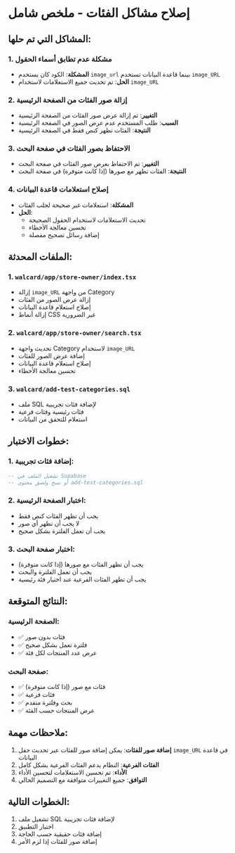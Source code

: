 # إصلاح مشاكل الفئات - ملخص شامل

## المشاكل التي تم حلها:

### 1. مشكلة عدم تطابق أسماء الحقول
- **المشكلة**: الكود كان يستخدم `image_url` بينما قاعدة البيانات تستخدم `image_URL`
- **الحل**: تم تحديث جميع الاستعلامات لاستخدام `image_URL`

### 2. إزالة صور الفئات من الصفحة الرئيسية
- **التغيير**: تم إزالة عرض صور الفئات من الصفحة الرئيسية
- **السبب**: طلب المستخدم عدم عرض الصور في الصفحة الرئيسية
- **النتيجة**: الفئات تظهر كنص فقط في الصفحة الرئيسية

### 3. الاحتفاظ بصور الفئات في صفحة البحث
- **التغيير**: تم الاحتفاظ بعرض صور الفئات في صفحة البحث
- **النتيجة**: الفئات تظهر مع صورها (إذا كانت متوفرة) في صفحة البحث

### 4. إصلاح استعلامات قاعدة البيانات
- **المشكلة**: استعلامات غير صحيحة لجلب الفئات
- **الحل**: 
  - تحديث الاستعلامات لاستخدام الحقول الصحيحة
  - تحسين معالجة الأخطاء
  - إضافة رسائل تصحيح مفصلة

## الملفات المحدثة:

### 1. `walcard/app/store-owner/index.tsx`
- إزالة `image_URL` من واجهة Category
- إزالة عرض الصور من الفئات
- إصلاح استعلام قاعدة البيانات
- إزالة أنماط CSS غير الضرورية

### 2. `walcard/app/store-owner/search.tsx`
- تحديث واجهة Category لاستخدام `image_URL`
- إضافة عرض الصور للفئات
- إصلاح استعلام قاعدة البيانات
- تحسين معالجة الأخطاء

### 3. `walcard/add-test-categories.sql`
- ملف SQL لإضافة فئات تجريبية
- فئات رئيسية وفئات فرعية
- استعلام للتحقق من البيانات

## خطوات الاختبار:

### 1. إضافة فئات تجريبية:
```sql
-- تشغيل الملف في Supabase
-- أو نسخ ولصق محتوى add-test-categories.sql
```

### 2. اختبار الصفحة الرئيسية:
- يجب أن تظهر الفئات كنص فقط
- لا يجب أن تظهر أي صور
- يجب أن تعمل الفلترة بشكل صحيح

### 3. اختبار صفحة البحث:
- يجب أن تظهر الفئات مع صورها (إذا كانت متوفرة)
- يجب أن تعمل الفلترة والبحث
- يجب أن تظهر الفئات الفرعية عند اختيار فئة رئيسية

## النتائج المتوقعة:

### الصفحة الرئيسية:
- ✅ فئات بدون صور
- ✅ فلترة تعمل بشكل صحيح
- ✅ عرض عدد المنتجات لكل فئة

### صفحة البحث:
- ✅ فئات مع صور (إذا كانت متوفرة)
- ✅ فئات فرعية
- ✅ بحث وفلترة متقدم
- ✅ عرض المنتجات حسب الفئة

## ملاحظات مهمة:

1. **إضافة صور للفئات**: يمكن إضافة صور للفئات عبر تحديث حقل `image_URL` في قاعدة البيانات
2. **الفئات الفرعية**: النظام يدعم الفئات الفرعية بشكل كامل
3. **الأداء**: تم تحسين الاستعلامات لتحسين الأداء
4. **التوافق**: جميع التغييرات متوافقة مع التصميم الحالي

## الخطوات التالية:

1. تشغيل ملف SQL لإضافة فئات تجريبية
2. اختبار التطبيق
3. إضافة فئات حقيقية حسب الحاجة
4. إضافة صور للفئات إذا لزم الأمر 